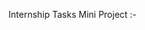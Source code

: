Internship Tasks Mini Project :-

<!-- (1). AntDesign Basics
(2). Used Table Component From AntDesign
(3). Performed CRUD Operations On Table Using AntDesign
(4). Got Some React Basics Cleared -->
